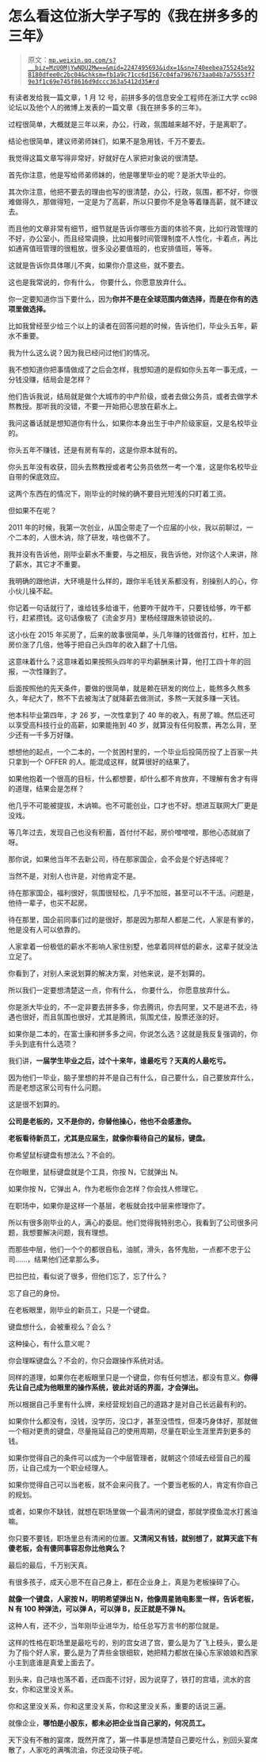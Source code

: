 # 怎么看这位浙大学子写的《我在拼多多的三年》

> 原文：[`mp.weixin.qq.com/s?__biz=MzU0MjYwNDU2Mw==&mid=2247495693&idx=1&sn=740eebea755245e928180dfee0c2bc04&chksm=fb1a9c71cc6d1567c04fa7967673aa04b7a75553f79e3f1c69e745f8616d9dccc363a5412d35#rd`](http://mp.weixin.qq.com/s?__biz=MzU0MjYwNDU2Mw==&mid=2247495693&idx=1&sn=740eebea755245e928180dfee0c2bc04&chksm=fb1a9c71cc6d1567c04fa7967673aa04b7a75553f79e3f1c69e745f8616d9dccc363a5412d35#rd)

有读者发给我一篇文章，1 月 12 号，前拼多多的信息安全工程师在浙江大学 cc98 论坛以及他个人的微博上发表的一篇文章《我在拼多多的三年》。

过程很简单，大概就是三年以来，办公，行政，氛围越来越不好，于是离职了。 

结论也很简单，建议师弟师妹们，如果不是急用钱，千万不要去。 

我觉得这篇文章写得非常好，好就好在人家把对象说的很清楚。 

首先你注意，他是写给师弟师妹的，他是哪里毕业的呢？是浙大毕业的。 

其次你注意，他把不要去的理由也写的很清楚，办公，行政，氛围，都不好，你很难做得久，那做得短，一定是为了高薪，所以只要你不是急等着赚高薪，就不建议去。

而且他的文章非常有细节，细节就是告诉你哪些方面的体验不爽，比如行政管理的不好，办公室小，而且经常调换，比如用餐时间管理制度不人性化，卡着点，再比如通宵值班管理的很粗放，很多没必要值班的，也安排值班，等等。 

这就是告诉你具体哪儿不爽，如果你介意这些，就不要去。 

这也是我常说的，你有什么， 你要什么，你愿意放弃什么。 

你一定要知道你当下要什么，因为**你并不是在全球范围内做选择，而是在你有的选项里做选择。**

比如我曾经至少给三个以上的读者在回答问题的时候，告诉他们，毕业头五年，薪水不重要。

我为什么这么说？因为我已经问过他们的情况。

我不想知道你把事情做成了之后会怎样，我想知道的是假如你头五年一事无成，一分钱没赚，结局会是怎样？

他们告诉我说，结局就是做个大城市的中产阶级，或者去做公务员，或者去做学术熬教授。那听我的没错，不要一开始把心思放在薪水上。

我问这番话就是想知道你有什么，如果你本身出生于中产阶级家庭，又是名校毕业的。

你头五年不赚钱，还是有房有车的，这是你原本就有的。

你头五年没有收获，回头去熬教授或者考公务员依然一考一个准，这是你名校毕业自带的保底效应。

这两个东西在的情况下，刚毕业的时候的确不要目光短浅的只盯着工资。 

但如果不在呢？

2011 年的时候，我第一次创业，从国企带走了一个应届的小伙，我以前聊过，一个二本的，人很木讷，除了研发，啥也做不了。

我并没有告诉他，刚毕业薪水不重要，与之相反，我告诉他，对你这个人来讲，除了薪水，其它才不重要。 

我明确的跟他讲，大环境是什么样的，跟你半毛钱关系都没有，别操别人的心，你小伙儿操不起。 

你记着一句话就行了，谁给钱多给谁干，他要咋干就咋干，只要钱给够，咋干都行，赶紧攒钱。这句话像极了《流金岁月》里杨经理跟朱锁锁说的。 

这小伙在 2015 年买房了，后来的故事很简单，头几年赚的钱做首付，杠杆，加上房价涨了几倍，他等于把自己头四年的收入翻了十几倍。 

这意味着什么？这意味着如果按照头四年的平均薪酬来计算，他打工四十年的回报，一次性赚到了。 

后面按照他的先天条件，要做的很简单，就是赖在研发的岗位上，能熬多久熬多久，年纪大了，熬不下去被淘汰了就降薪去做测试，多熬一天就多赚一天钱。 

他本科毕业第四年，才 26 岁，一次性拿到了 40 年的收入，有房了嘛。然后还可以享受高科技行业的高薪，如果能拖到 40 岁，就算没有任何股票，再怎么背，至少还有一千多万好赚。

想想他的起点，一个二本的，一个贫困村里的，一个毕业后投简历投了上百家一共只拿到一个 OFFER 的人。能混成这样，就算很好的结果了。 

如果他抱着一个很高的目标，什么都想要，却什么都不肯放弃，不理解有舍才有得的道理，结果会是怎样？

他几乎不可能被提拔，木讷嘛。也不可能创业，口才也不好。想进互联网大厂更是没戏。

等几年过去，发现自己也没有积蓄，首付付不起，房价噌噌噌，那他心态就崩了呀。

那你说，如果他当年不去新公司，待在那家国企，会不会是个好选择呢？ 

当然不是，对别人也许是，对他肯定不是。

待在那家国企，福利很好，氛围很轻松，几乎不加班，甚至可以不干活。问题是，他待一辈子，也买不起房。

待在那里，国企前同事们过的是很好，那是因为那帮人都是二代，人家是有爹的，他是没有人可以依靠的。 

人家拿着一份极低的薪水不影响人家住别墅，他拿着同样低的薪水，这辈子就没法立足了。 

你看到了，对别人来说划算的解决方案，对他来说，是不划算的。 

所以我们一定要想清楚这一点，你有什么， 你要什么， 你愿意放弃什么。 

你是浙大毕业的，不一定非要去拼多多，你去腾讯，你去阿里，又不是进不去，待遇也很好，而且氛围也很好，尤其是腾讯，氛围尤佳，股票还涨的好。 

如果你是二本的，在富士康和拼多多之间，你说怎么选？这就是我反复强调的，你手头到底有什么选项？

我们讲，**一届学生毕业之后，过个十来年，谁最吃亏？天真的人最吃亏。** 

因为他们一毕业，脑子里想的并不是自己有什么，自己要什么，自己要放弃什么，而是老想这家公司有什么问题。 

这是很不划算的。 

**公司是老板的，又不是你的，你替他操心，他也不会感激你。**

**老板看待新员工，尤其是应届生，就像你看待自己的鼠标，键盘。**

你希望鼠标键盘有想法么？不会的。

在你眼里，鼠标键盘就是个工具，你按 N，它就弹出 N。 

如果你按 N，它弹出 A，作为老板你会怎样？你会找人修理它。

在职场中，如果你是这样一个基层，老板就会找中层来修理你了。 

所以有很多刚毕业的人，满心的委屈。他们觉得我特别忠心，我看到了公司很多问题，我想要解决问题，我有理想。

而那些中层，他们一个个的都很自私，油腻，滑头，各怀鬼胎，一点都不忠于公司......，结果他们还拿那么多。

巴拉巴拉，看似说了很多，但他们忘了，忘了什么？

忘了自己的身份。

在老板眼里，刚毕业的新员工，只是一个键盘。

键盘想什么，会被重视么？会么？ 

这种操心，有什么意义呢？

你会理睬键盘么？不会的，你只会跟操作系统对话。

同样的道理，如果你在老板眼里只是一个键盘，你有任何想法，都没有意义。**你得先让自己成为他眼里的操作系统，彼此对话的界面，才会弹出。**

所以根据自己手里有什么牌，来经营规划自己的道路才是对自己长远最有利的。 

如果你什么都没有，没钱，没学历，没口才，甚至没悟性，但凑巧身体好，那就做一个相对更贵的键盘，尽量拖延自己的使用周期，尽量在职业生涯里弄到更多的钱。 

如果你觉得自己的条件可以成为一个中层管理者，就朝这个领域去经营自己的履历，让自己成为一个职业经理人。

如果你觉得自己可以当老板，就不会来问我了。一个要当老板的人，肯定有你自己的规划。

或者，如果你不缺钱，就想在职场里做一个最清闲的键盘，那就学摸鱼混水打酱油嘛。

你只要不要钱，职场里总有清闲的位置。**又清闲又有钱，就别想了，就算天底下有傻老板，会有傻同事容忍你比他爽么？**

最后的最后，千万别天真。 

有很多孩子，成天心思不在自己身上，都在企业身上，真是为老板操碎了心。

**就像一个键盘，人家按 N，明明希望弹出 N，他像周星驰电影里一样，告诉老板，N 有 100 种弹法，可以弹 A，可以弹 B，反正就是不弹 N。**

这种人有，还不少，当年刚毕业进华为，给任总写万言书的那位就是。

这样的性格在职场里是最吃亏的，别的宫女进了宫，要么是为了飞上枝头，要么是为了指个好人家，要么是为了弄些金银细软，她把精力都放在操心东家娘娘和西家小主到底谁是真爱上面去了。 

到头来，自己啥也落不着，还四面不讨好，因为说穿了，铁打的宫墙，流水的宫女，你和这里没关系。 

你和这里没关系，你和这里没关系，你和这里没关系，重要的话说三遍。

就像企业，**哪怕是小股东，都未必把企业当自己家的，何况员工。**

天下没有不散的宴席，既然开席了，第一件事是想清楚自己要吃什么，别回头宴席散了，人家吃的满嘴流油，你还没动筷子呢。